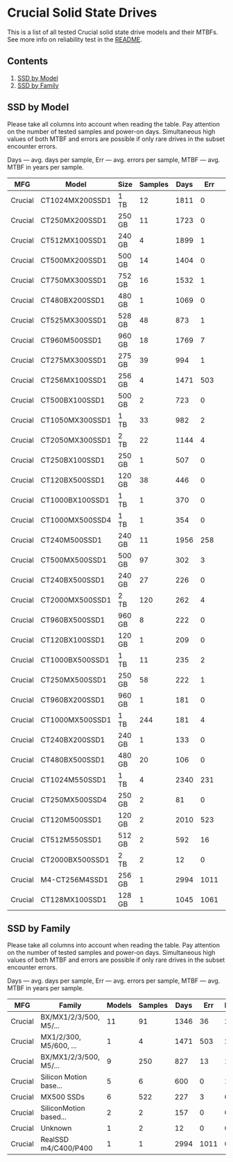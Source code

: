 Crucial Solid State Drives
==========================

This is a list of all tested Crucial solid state drive models and their MTBFs. See
more info on reliability test in the [README](https://github.com/linuxhw/EnterpriseDrive).

Contents
--------

1. [ SSD by Model  ](#ssd-by-model)
2. [ SSD by Family ](#ssd-by-family)

SSD by Model
------------

Please take all columns into account when reading the table. Pay attention on the
number of tested samples and power-on days. Simultaneous high values of both MTBF
and errors are possible if only rare drives in the subset encounter errors.

Days — avg. days per sample,
Err  — avg. errors per sample,
MTBF — avg. MTBF in years per sample.

| MFG       | Model              | Size   | Samples | Days  | Err   | MTBF   |
|-----------|--------------------|--------|---------|-------|-------|--------|
| Crucial   | CT1024MX200SSD1    | 1 TB   | 12      | 1811  | 0     | 4.96   |
| Crucial   | CT250MX200SSD1     | 250 GB | 11      | 1723  | 0     | 4.72   |
| Crucial   | CT512MX100SSD1     | 240 GB | 4       | 1899  | 1     | 4.16   |
| Crucial   | CT500MX200SSD1     | 500 GB | 14      | 1404  | 0     | 3.85   |
| Crucial   | CT750MX300SSD1     | 752 GB | 16      | 1532  | 1     | 3.66   |
| Crucial   | CT480BX200SSD1     | 480 GB | 1       | 1069  | 0     | 2.93   |
| Crucial   | CT525MX300SSD1     | 528 GB | 48      | 873   | 1     | 2.23   |
| Crucial   | CT960M500SSD1      | 960 GB | 18      | 1769  | 7     | 2.19   |
| Crucial   | CT275MX300SSD1     | 275 GB | 39      | 994   | 1     | 2.18   |
| Crucial   | CT256MX100SSD1     | 256 GB | 4       | 1471  | 503   | 2.10   |
| Crucial   | CT500BX100SSD1     | 500 GB | 2       | 723   | 0     | 1.98   |
| Crucial   | CT1050MX300SSD1    | 1 TB   | 33      | 982   | 2     | 1.77   |
| Crucial   | CT2050MX300SSD1    | 2 TB   | 22      | 1144  | 4     | 1.43   |
| Crucial   | CT250BX100SSD1     | 250 GB | 1       | 507   | 0     | 1.39   |
| Crucial   | CT120BX500SSD1     | 120 GB | 38      | 446   | 0     | 1.22   |
| Crucial   | CT1000BX100SSD1    | 1 TB   | 1       | 370   | 0     | 1.02   |
| Crucial   | CT1000MX500SSD4    | 1 TB   | 1       | 354   | 0     | 0.97   |
| Crucial   | CT240M500SSD1      | 240 GB | 11      | 1956  | 258   | 0.77   |
| Crucial   | CT500MX500SSD1     | 500 GB | 97      | 302   | 3     | 0.68   |
| Crucial   | CT240BX500SSD1     | 240 GB | 27      | 226   | 0     | 0.62   |
| Crucial   | CT2000MX500SSD1    | 2 TB   | 120     | 262   | 4     | 0.62   |
| Crucial   | CT960BX500SSD1     | 960 GB | 8       | 222   | 0     | 0.61   |
| Crucial   | CT120BX100SSD1     | 120 GB | 1       | 209   | 0     | 0.57   |
| Crucial   | CT1000BX500SSD1    | 1 TB   | 11      | 235   | 2     | 0.57   |
| Crucial   | CT250MX500SSD1     | 250 GB | 58      | 222   | 1     | 0.55   |
| Crucial   | CT960BX200SSD1     | 960 GB | 1       | 181   | 0     | 0.50   |
| Crucial   | CT1000MX500SSD1    | 1 TB   | 244     | 181   | 4     | 0.41   |
| Crucial   | CT240BX200SSD1     | 240 GB | 1       | 133   | 0     | 0.37   |
| Crucial   | CT480BX500SSD1     | 480 GB | 20      | 106   | 0     | 0.29   |
| Crucial   | CT1024M550SSD1     | 1 TB   | 4       | 2340  | 231   | 0.29   |
| Crucial   | CT250MX500SSD4     | 250 GB | 2       | 81    | 0     | 0.22   |
| Crucial   | CT120M500SSD1      | 120 GB | 2       | 2010  | 523   | 0.14   |
| Crucial   | CT512M550SSD1      | 512 GB | 2       | 592   | 16    | 0.10   |
| Crucial   | CT2000BX500SSD1    | 2 TB   | 2       | 12    | 0     | 0.03   |
| Crucial   | M4-CT256M4SSD1     | 256 GB | 1       | 2994  | 1011  | 0.01   |
| Crucial   | CT128MX100SSD1     | 128 GB | 1       | 1045  | 1061  | 0.00   |

SSD by Family
-------------

Please take all columns into account when reading the table. Pay attention on the
number of tested samples and power-on days. Simultaneous high values of both MTBF
and errors are possible if only rare drives in the subset encounter errors.

Days — avg. days per sample,
Err  — avg. errors per sample,
MTBF — avg. MTBF in years per sample.

| MFG       | Family                 | Models | Samples | Days  | Err   | MTBF   |
|-----------|------------------------|--------|---------|-------|-------|--------|
| Crucial   | BX/MX1/2/3/500, M5/... | 11     | 91      | 1346  | 36    | 2.56   |
| Crucial   | MX1/2/300, M5/600, ... | 1      | 4       | 1471  | 503   | 2.10   |
| Crucial   | BX/MX1/2/3/500, M5/... | 9      | 250     | 827   | 13    | 1.68   |
| Crucial   | Silicon Motion base... | 5      | 6       | 600   | 0     | 1.65   |
| Crucial   | MX500 SSDs             | 6      | 522     | 227   | 3     | 0.52   |
| Crucial   | SiliconMotion based... | 2      | 2       | 157   | 0     | 0.43   |
| Crucial   | Unknown                | 1      | 2       | 12    | 0     | 0.03   |
| Crucial   | RealSSD m4/C400/P400   | 1      | 1       | 2994  | 1011  | 0.01   |
